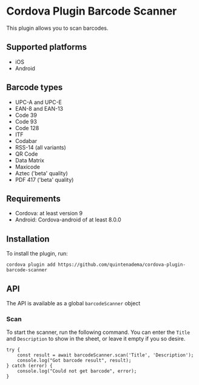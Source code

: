 # Cordova Plugin Barcode Scanner

This plugin allows you to scan barcodes.

## Supported platforms

- iOS
- Android

## Barcode types

- UPC-A and UPC-E
- EAN-8 and EAN-13
- Code 39
- Code 93
- Code 128
- ITF
- Codabar
- RSS-14 (all variants)
- QR Code
- Data Matrix
- Maxicode
- Aztec ('beta' quality)
- PDF 417 ('beta' quality)

## Requirements

- Cordova: at least version 9
- Android: Cordova-android of at least 8.0.0

## Installation

To install the plugin, run:
```
cordova plugin add https://github.com/quintenadema/cordova-plugin-barcode-scanner
```

## API

The API is available as a global `barcodeScanner` object

### Scan

To start the scanner, run the following command.
You can enter the `Title` and `Description` to show in the sheet, or leave it empty if you so desire.

```
try {
	const result = await barcodeScanner.scan('Title', 'Description');
	console.log("Got barcode result", result);
} catch (error) {
	console.log("Could not get barcode", error);
}
```